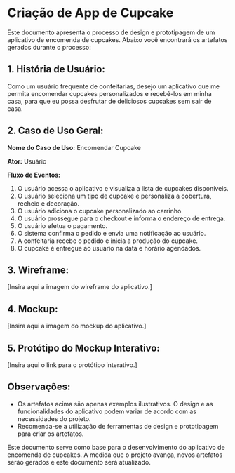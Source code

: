 # Criação de App de Cupcake

Este documento apresenta o processo de design e prototipagem de um aplicativo de encomenda de cupcakes. Abaixo você encontrará os artefatos gerados durante o processo:

## 1. História de Usuário:

Como um usuário frequente de confeitarias, desejo um aplicativo que me permita encomendar cupcakes personalizados e recebê-los em minha casa, para que eu possa desfrutar de deliciosos cupcakes sem sair de casa.

## 2. Caso de Uso Geral:

**Nome do Caso de Uso:** Encomendar Cupcake

**Ator:** Usuário

**Fluxo de Eventos:**

1. O usuário acessa o aplicativo e visualiza a lista de cupcakes disponíveis.
2. O usuário seleciona um tipo de cupcake e personaliza a cobertura, recheio e decoração.
3. O usuário adiciona o cupcake personalizado ao carrinho.
4. O usuário prossegue para o checkout e informa o endereço de entrega.
5. O usuário efetua o pagamento.
6. O sistema confirma o pedido e envia uma notificação ao usuário.
7. A confeitaria recebe o pedido e inicia a produção do cupcake.
8. O cupcake é entregue ao usuário na data e horário agendados.

## 3. Wireframe:

[Insira aqui a imagem do wireframe do aplicativo.]

## 4. Mockup:

[Insira aqui a imagem do mockup do aplicativo.]

## 5. Protótipo do Mockup Interativo:

[Insira aqui o link para o protótipo interativo.]

## Observações:

* Os artefatos acima são apenas exemplos ilustrativos. O design e as funcionalidades do aplicativo podem variar de acordo com as necessidades do projeto.
* Recomenda-se a utilização de ferramentas de design e prototipagem para criar os artefatos. 

Este documento serve como base para o desenvolvimento do aplicativo de encomenda de cupcakes. A medida que o projeto avança, novos artefatos serão gerados e este documento será atualizado. 
